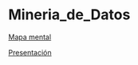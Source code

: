 # Mineria_de_Datos

[Mapa mental](https://github.com/Eliezercastillo-alcantar/Mineria_de_Datos/blob/master/MapaMental_1_1684521.pdf)

[Presentación](https://github.com/lauraestefany/Mineria-de-datos/blob/master/Presentaci%C3%B3n_Predicci%C3%B3n_.pdf)
